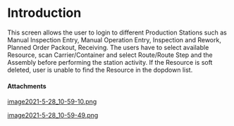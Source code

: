 # Introduction

This screen allows the user to login to different Production Stations such as Manual Inspection Entry, Manual Operation Entry, Inspection and Rework, Planned Order Packout, Receiving. The users have to select available Resource, scan Carrier/Container and select Route/Route Step and the Assembly before performing the station activity. If the Resource is soft deleted, user is unable to find the Resource in the dopdown list.


#### Attachments

[image2021-5-28_10-59-10.png](/.attachments/92734043.png)
[image2021-5-28_10-59-49.png](/.attachments/92734044.png)
